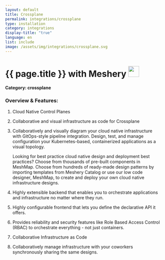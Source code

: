 ```yaml
---
layout: default
title: Crossplane
permalink: integrations/crossplane
type: installation
category: integrations
display-title: "true"
language: en
list: include
image: /assets/img/integrations/crossplane.svg
---
```


<h1>{{ page.title }} with Meshery <img src="{{ page.image }}" style="width: 35px; height: 35px;" /></h1>


#### Category: crossplane

### Overview & Features:
1. Cloud Native Control Planes

2. Collaborative and visual infrastructure as code for Crossplane

4. 
    Collaboratively and visually diagram your cloud native infrastructure with GitOps-style pipeline integration. Design, test, and manage configuration your Kubernetes-based, containerized applications as a visual topology.



    Looking for best practice cloud native design and deployment best practices? Choose from thousands of pre-built components in MeshMap. Choose from hundreds of ready-made design patterns by importing templates from Meshery Catalog or use our low code designer, MeshMap, to create and deploy your own cloud native infrastructure designs.



5. Highly extensible backend that enables you to orchestrate applications and infrastructure no matter where they run.

6. Highly configurable frontend that lets you define the declarative API it offers.

7. Provides reliability and security features like Role Based Access Control (RBAC) to orchestrate everything - not just containers.

8. Collaborative Infrastructure as Code

9. Collaboratively manage infrastructure with your coworkers synchronously sharing the same designs.

